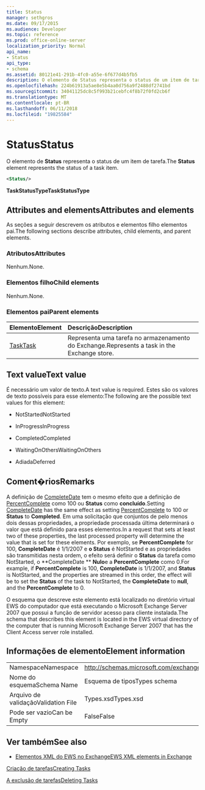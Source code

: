 ```yaml
---
title: Status
manager: sethgros
ms.date: 09/17/2015
ms.audience: Developer
ms.topic: reference
ms.prod: office-online-server
localization_priority: Normal
api_name:
- Status
api_type:
- schema
ms.assetid: 80121e41-291b-4fc0-a55e-6f677d4b5fb5
description: O elemento de Status representa o status de um item de tarefa.
ms.openlocfilehash: 224b61913a5ae8e5b4aa0d756a9f2488df2741bd
ms.sourcegitcommit: 34041125dc8c5f993b21cebfc4f8b72f0fd2cb6f
ms.translationtype: MT
ms.contentlocale: pt-BR
ms.lasthandoff: 06/11/2018
ms.locfileid: "19825584"
---
```

# <a name="status"></a><span data-ttu-id="3aaba-103">Status</span><span class="sxs-lookup"><span data-stu-id="3aaba-103">Status</span></span>

<span data-ttu-id="3aaba-104">O elemento de **Status** representa o status de um item de tarefa.</span><span class="sxs-lookup"><span data-stu-id="3aaba-104">The **Status** element represents the status of a task item.</span></span> 
  
```xml
<Status/>
```

 <span data-ttu-id="3aaba-105">**TaskStatusType**</span><span class="sxs-lookup"><span data-stu-id="3aaba-105">**TaskStatusType**</span></span>
## <a name="attributes-and-elements"></a><span data-ttu-id="3aaba-106">Attributes and elements</span><span class="sxs-lookup"><span data-stu-id="3aaba-106">Attributes and elements</span></span>

<span data-ttu-id="3aaba-107">As seções a seguir descrevem os atributos e elementos filho elementos pai.</span><span class="sxs-lookup"><span data-stu-id="3aaba-107">The following sections describe attributes, child elements, and parent elements.</span></span>
  
### <a name="attributes"></a><span data-ttu-id="3aaba-108">Atributos</span><span class="sxs-lookup"><span data-stu-id="3aaba-108">Attributes</span></span>

<span data-ttu-id="3aaba-109">Nenhum.</span><span class="sxs-lookup"><span data-stu-id="3aaba-109">None.</span></span>
  
### <a name="child-elements"></a><span data-ttu-id="3aaba-110">Elementos filho</span><span class="sxs-lookup"><span data-stu-id="3aaba-110">Child elements</span></span>

<span data-ttu-id="3aaba-111">Nenhum.</span><span class="sxs-lookup"><span data-stu-id="3aaba-111">None.</span></span>
  
### <a name="parent-elements"></a><span data-ttu-id="3aaba-112">Elementos pai</span><span class="sxs-lookup"><span data-stu-id="3aaba-112">Parent elements</span></span>

|<span data-ttu-id="3aaba-113">**Elemento**</span><span class="sxs-lookup"><span data-stu-id="3aaba-113">**Element**</span></span>|<span data-ttu-id="3aaba-114">**Descrição**</span><span class="sxs-lookup"><span data-stu-id="3aaba-114">**Description**</span></span>|
|:-----|:-----|
|[<span data-ttu-id="3aaba-115">Task</span><span class="sxs-lookup"><span data-stu-id="3aaba-115">Task</span></span>](task.md) <br/> |<span data-ttu-id="3aaba-116">Representa uma tarefa no armazenamento do Exchange.</span><span class="sxs-lookup"><span data-stu-id="3aaba-116">Represents a task in the Exchange store.</span></span>  <br/> |
   
## <a name="text-value"></a><span data-ttu-id="3aaba-117">Text value</span><span class="sxs-lookup"><span data-stu-id="3aaba-117">Text value</span></span>

<span data-ttu-id="3aaba-118">É necessário um valor de texto.</span><span class="sxs-lookup"><span data-stu-id="3aaba-118">A text value is required.</span></span> <span data-ttu-id="3aaba-119">Estes são os valores de texto possíveis para esse elemento:</span><span class="sxs-lookup"><span data-stu-id="3aaba-119">The following are the possible text values for this element:</span></span>
  
- <span data-ttu-id="3aaba-120">NotStarted</span><span class="sxs-lookup"><span data-stu-id="3aaba-120">NotStarted</span></span>
    
- <span data-ttu-id="3aaba-121">InProgress</span><span class="sxs-lookup"><span data-stu-id="3aaba-121">InProgress</span></span>
    
- <span data-ttu-id="3aaba-122">Completed</span><span class="sxs-lookup"><span data-stu-id="3aaba-122">Completed</span></span>
    
- <span data-ttu-id="3aaba-123">WaitingOnOthers</span><span class="sxs-lookup"><span data-stu-id="3aaba-123">WaitingOnOthers</span></span>
    
- <span data-ttu-id="3aaba-124">Adiada</span><span class="sxs-lookup"><span data-stu-id="3aaba-124">Deferred</span></span>
    
## <a name="remarks"></a><span data-ttu-id="3aaba-125">Coment�rios</span><span class="sxs-lookup"><span data-stu-id="3aaba-125">Remarks</span></span>

<span data-ttu-id="3aaba-126">A definição de [CompleteDate](completedate.md) tem o mesmo efeito que a definição de [PercentComplete](percentcomplete.md) como 100 ou **Status** como **concluído**.</span><span class="sxs-lookup"><span data-stu-id="3aaba-126">Setting [CompleteDate](completedate.md) has the same effect as setting [PercentComplete](percentcomplete.md) to 100 or **Status** to **Completed**.</span></span> <span data-ttu-id="3aaba-127">Em uma solicitação que conjuntos de pelo menos dois dessas propriedades, a propriedade processada última determinará o valor que está definido para esses elementos.</span><span class="sxs-lookup"><span data-stu-id="3aaba-127">In a request that sets at least two of these properties, the last processed property will determine the value that is set for these elements.</span></span> <span data-ttu-id="3aaba-128">Por exemplo, se **PercentComplete** for 100, **CompleteDate** é 1/1/2007 e **o Status** é NotStarted e as propriedades são transmitidas nesta ordem, o efeito será definir o **Status** da tarefa como NotStarted, o **CompleteDate ** **Nulo**e a **PercentComplete** como 0.</span><span class="sxs-lookup"><span data-stu-id="3aaba-128">For example, if **PercentComplete** is 100, **CompleteDate** is 1/1/2007, and **Status** is NotStarted, and the properties are streamed in this order, the effect will be to set the **Status** of the task to NotStarted, the **CompleteDate** to **null**, and the **PercentComplete** to 0.</span></span> 
  
<span data-ttu-id="3aaba-129">O esquema que descreve este elemento está localizado no diretório virtual EWS do computador que está executando o Microsoft Exchange Server 2007 que possui a função de servidor acesso para cliente instalada.</span><span class="sxs-lookup"><span data-stu-id="3aaba-129">The schema that describes this element is located in the EWS virtual directory of the computer that is running Microsoft Exchange Server 2007 that has the Client Access server role installed.</span></span>
  
## <a name="element-information"></a><span data-ttu-id="3aaba-130">Informações de elemento</span><span class="sxs-lookup"><span data-stu-id="3aaba-130">Element information</span></span>

|||
|:-----|:-----|
|<span data-ttu-id="3aaba-131">Namespace</span><span class="sxs-lookup"><span data-stu-id="3aaba-131">Namespace</span></span>  <br/> |http://schemas.microsoft.com/exchange/services/2006/types  <br/> |
|<span data-ttu-id="3aaba-132">Nome do esquema</span><span class="sxs-lookup"><span data-stu-id="3aaba-132">Schema Name</span></span>  <br/> |<span data-ttu-id="3aaba-133">Esquema de tipos</span><span class="sxs-lookup"><span data-stu-id="3aaba-133">Types schema</span></span>  <br/> |
|<span data-ttu-id="3aaba-134">Arquivo de validação</span><span class="sxs-lookup"><span data-stu-id="3aaba-134">Validation File</span></span>  <br/> |<span data-ttu-id="3aaba-135">Types.xsd</span><span class="sxs-lookup"><span data-stu-id="3aaba-135">Types.xsd</span></span>  <br/> |
|<span data-ttu-id="3aaba-136">Pode ser vazio</span><span class="sxs-lookup"><span data-stu-id="3aaba-136">Can be Empty</span></span>  <br/> |<span data-ttu-id="3aaba-137">False</span><span class="sxs-lookup"><span data-stu-id="3aaba-137">False</span></span>  <br/> |
   
## <a name="see-also"></a><span data-ttu-id="3aaba-138">Ver também</span><span class="sxs-lookup"><span data-stu-id="3aaba-138">See also</span></span>



- [<span data-ttu-id="3aaba-139">Elementos XML do EWS no Exchange</span><span class="sxs-lookup"><span data-stu-id="3aaba-139">EWS XML elements in Exchange</span></span>](ews-xml-elements-in-exchange.md)


[<span data-ttu-id="3aaba-140">Criação de tarefas</span><span class="sxs-lookup"><span data-stu-id="3aaba-140">Creating Tasks</span></span>](http://msdn.microsoft.com/library/0ef97334-e8a0-4f67-a23a-dd9e2bbad49f%28Office.15%29.aspx)
  
[<span data-ttu-id="3aaba-141">A exclusão de tarefas</span><span class="sxs-lookup"><span data-stu-id="3aaba-141">Deleting Tasks</span></span>](http://msdn.microsoft.com/library/a3d7e25f-8a35-4901-b1d9-d31f418ab340%28Office.15%29.aspx)

